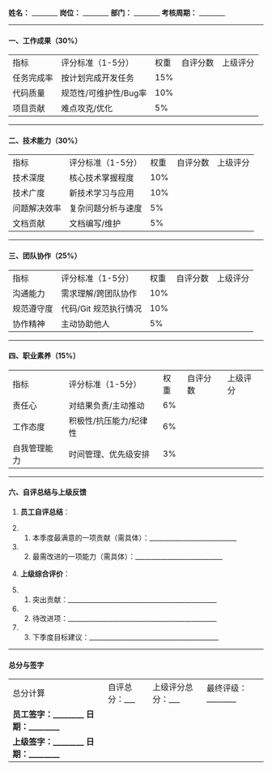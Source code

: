 **姓名：** ________ **岗位：** ________ **部门：** ________ **考核周期：** ________

---

#### **一、工作成果（30%）**

|       |               |     |      |      |
| ----- | ------------- | --- | ---- | ---- |
| 指标    | 评分标准（1-5分）    | 权重  | 自评分数 | 上级评分 |
| 任务完成率 | 按计划完成开发任务     | 15% |      |      |
| 代码质量  | 规范性/可维护性/Bug率 | 10% |      |      |
| 项目贡献  | 难点攻克/优化       | 5%  |      |      |

---

#### **二、技术能力（30%）**

|        |            |     |      |      |
| ------ | ---------- | --- | ---- | ---- |
| 指标     | 评分标准（1-5分） | 权重  | 自评分数 | 上级评分 |
| 技术深度   | 核心技术掌握程度   | 10% |      |      |
| 技术广度   | 新技术学习与应用   | 10% |      |      |
| 问题解决效率 | 复杂问题分析与速度  | 5%  |      |      |
| 文档贡献   | 文档编写/维护    | 5%  |      |      |

---

#### **三、团队协作（25%）**

|        |               |     |      |      |
| ------ | ------------- | --- | ---- | ---- |
| 指标     | 评分标准（1-5分）    | 权重  | 自评分数 | 上级评分 |
| 沟通能力   | 需求理解/跨团队协作    | 10% |      |      |
| ​规范遵守度 | 代码/Git 规范执行情况 | 10% |      |      |
| 协作精神   | 主动协助他人        | 5%  |      |      |

---

#### **四、职业素养（15%）**

|        |              |     |      |      |
| ------ | ------------ | --- | ---- | ---- |
| 指标     | 评分标准（1-5分）   | 权重  | 自评分数 | 上级评分 |
| 责任心    | 对结果负责/主动推动   | 6%  |      |      |
| 工作态度   | 积极性/抗压能力/纪律性 | 6%  |      |      |
| 自我管理能力 | 时间管理、优先级安排   | 3%  |      |      |

---

#### **六、自评总结与上级反馈**

1. **员工自评总结**：

2. 1. 本季度最满意的一项贡献（需具体）：___________________________

3. 2. 最需改进的一项能力（需具体）：___________________________
4. **上级综合评价**：

5. 1. 突出贡献：______________________________________________

6. 2. 待改进项：______________________________________________

7. 3. 下季度目标建议：________________________________________

---

#### **总分与签字**

|                               |          |            |               |
| ----------------------------- | -------- | ---------- | ------------- |
| 总分计算                          | 自评总分：___ | 上级评分总分：___ | 最终评级：________ |
| **员工签字：________ 日期：________** |          |            |               |
| **上级签字：________ 日期：________** |          |            |               |
